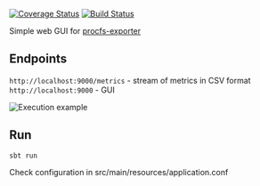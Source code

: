 [![Coverage Status](https://coveralls.io/repos/github/olka/procfs-server/badge.svg?branch=master)](https://coveralls.io/github/olka/procfs-server?branch=master)
[![Build Status](https://travis-ci.org/olka/procfs-server.svg?branch=master)](https://travis-ci.org/olka/procfs-server)

Simple web GUI for [procfs-exporter](https://github.com/olka/procfs-exporter)

## Endpoints
`http://localhost:9000/metrics` - stream of metrics in CSV format
`http://localhost:9000` - GUI

![Execution example](https://raw.github.com/olka/procfs-server/master/src/test/resources/GX38z5N9D0.gif)

## Run

```
sbt run
```

Check configuration in src/main/resources/application.conf